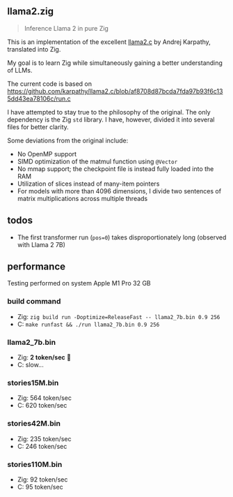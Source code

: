 ## llama2.zig

> Inference Llama 2 in pure Zig

This is an implementation of the excellent [llama2.c](https://github.com/karpathy/llama2.c) by
Andrej Karpathy, translated into Zig.

My goal is to learn Zig while simultaneously gaining a better understanding of LLMs.

The current code is based on
https://github.com/karpathy/llama2.c/blob/af8708d87bcda7fda97b93f6c135dd43ea78106c/run.c

I have attempted to stay true to the philosophy of the original. The only dependency is the Zig
`std` library. I have, however, divided it into several files for better clarity.

Some deviations from the original include:

- No OpenMP support
- SIMD optimization of the matmul function using `@Vector`
- No mmap support; the checkpoint file is instead fully loaded into the RAM
- Utilization of slices instead of many-item pointers
- For models with more than 4096 dimensions, I divide two sentences of matrix multiplications across
  multiple threads

## todos

- The first transformer run (`pos=0`) takes disproportionately long (observed with Llama 2 7B)

## performance

Testing performed on system Apple M1 Pro 32 GB

### build command

- Zig: `zig build run -Doptimize=ReleaseFast -- llama2_7b.bin 0.9 256`
- C: `make runfast && ./run llama2_7b.bin 0.9 256`

### llama2_7b.bin

- Zig: **2 token/sec** 🎉
- C: slow...

### stories15M.bin

- Zig: 564 token/sec
- C: 620 token/sec

### stories42M.bin

- Zig: 235 token/sec
- C: 246 token/sec

### stories110M.bin

- Zig: 92 token/sec
- C: 95 token/sec
